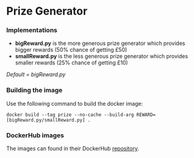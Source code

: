 # Prize Generator

### Implementations
* **bigReward.py** is the more generous prize generator which provides bigger rewards (50% chance of getting £50)
* **smallReward.py** is the less generous prize generator which provides smaller rewards (25% chance of getting £10)

_Default = bigReward.py_

### Building the image

Use the following command to build the docker image:

`docker build --tag prize --no-cache --build-arg REWARD=[bigReward.py/smallReward.py] .`

### DockerHub images

The images can found in their DockerHub [repository](https://cloud.docker.com/u/teamdeadweight/repository/docker/teamdeadweight/prize_generator).

